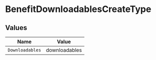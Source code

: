 # BenefitDownloadablesCreateType


## Values

| Name            | Value           |
| --------------- | --------------- |
| `Downloadables` | downloadables   |